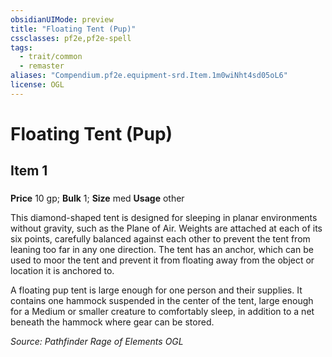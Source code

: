 ```yaml
---
obsidianUIMode: preview
title: "Floating Tent (Pup)"
cssclasses: pf2e,pf2e-spell
tags:
  - trait/common
  - remaster
aliases: "Compendium.pf2e.equipment-srd.Item.1m0wiNht4sd05oL6"
license: OGL
---
```

# Floating Tent (Pup)
## Item 1
### 


**Price** 10 gp; 
**Bulk** 1; **Size** med
**Usage** other

This diamond-shaped tent is designed for sleeping in planar environments without gravity, such as the Plane of Air. Weights are attached at each of its six points, carefully balanced against each other to prevent the tent from leaning too far in any one direction. The tent has an anchor, which can be used to moor the tent and prevent it from floating away from the object or location it is anchored to.

A floating pup tent is large enough for one person and their supplies. It contains one hammock suspended in the center of the tent, large enough for a Medium or smaller creature to comfortably sleep, in addition to a net beneath the hammock where gear can be stored.

*Source: Pathfinder Rage of Elements*
*OGL*